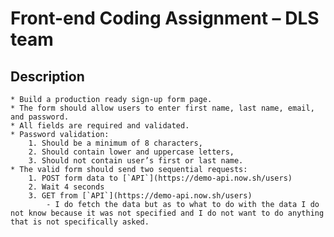<!-- @format -->

# Front-end Coding Assignment – DLS team

## Description

    * Build a production ready sign-up form page.
    * The form should allow users to enter first name, last name, email, and password.
    * All fields are required and validated.
    * Password validation:
        1. Should be a minimum of 8 characters,
        2. Should contain lower and uppercase letters,
        3. Should not contain user’s first or last name.
    * The valid form should send two sequential requests:
        1. POST form data to [`API`](https://demo-api.now.sh/users)
        2. Wait 4 seconds
        3. GET from [`API`](https://demo-api.now.sh/users)
            - I do fetch the data but as to what to do with the data I do not know because it was not specified and I do not want to do anything that is not specifically asked.

